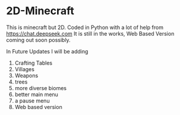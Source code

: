 # 2D-Minecraft
This is minecraft but 2D. Coded in Python with a lot of help from https://chat.deepseek.com
It is still in the works, Web Based Version coming out soon possibly.

In Future Updates I will be adding
1. Crafting Tables
2. Villages
3. Weapons
4. trees
5. more diverse biomes
6. better main menu
7. a pause menu
8. Web based version
